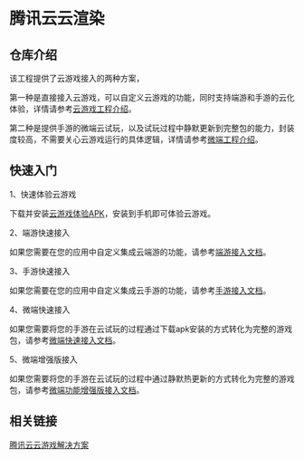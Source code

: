 # 腾讯云云渲染

## 仓库介绍

该工程提供了云游戏接入的两种方案，

第一种是直接接入云游戏，可以自定义云游戏的功能，同时支持端游和手游的云化体验，详情请参考[云游戏工程介绍](TcrCloudGame/README.md)。

第二种是提供手游的微端云试玩，以及试玩过程中静默更新到完整包的能力，封装度较高，不需要关心云游戏运行的具体逻辑，详情请参考[微端工程介绍](TcrMicro/README.md)。

## 快速入门

1、快速体验云游戏

下载并安装[云游戏体验APK](TcrMicro/Demo/微端APP示例工程/微端体验.apk)，安装到手机即可体验云游戏。

2、端游快速接入

如果您需要在您的应用中自定义集成云端游的功能，请参考[端游接入文档](TcrCloudGame/Doc/端游接入文档.md)。

3、手游快速接入

如果您需要在您的应用中自定义集成云手游的功能，请参考[手游接入文档](TcrCloudGame/Doc/手游接入文档.md)。

4、微端快速接入

如果您需要将您的手游在云试玩的过程通过下载apk安装的方式转化为完整的游戏包，请参考[微端快速接入文档](TcrMicro/Doc/微端快速接入文档.md)。

5、微端增强版接入

如果您需要将您的手游在云试玩的过程中通过静默热更新的方式转化为完整的游戏包，请参考[微端功能增强版接入文档](TcrMicro/Doc/微端功能增强版接入文档.md)。

## 相关链接

[腾讯云云游戏解决方案](https://cloud.tencent.com/solution/gs)